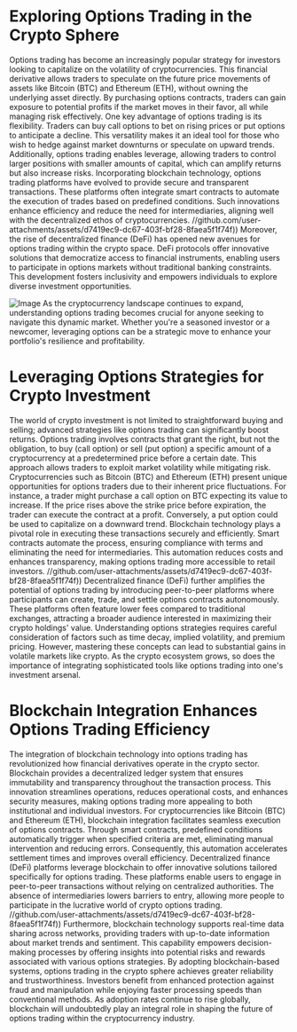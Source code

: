 # Exploring Options Trading in the Crypto Sphere
Options trading has become an increasingly popular strategy for investors looking to capitalize on the volatility of cryptocurrencies. This financial derivative allows traders to speculate on the future price movements of assets like Bitcoin (BTC) and Ethereum (ETH), without owning the underlying asset directly. By purchasing options contracts, traders can gain exposure to potential profits if the market moves in their favor, all while managing risk effectively.
One key advantage of options trading is its flexibility. Traders can buy call options to bet on rising prices or put options to anticipate a decline. This versatility makes it an ideal tool for those who wish to hedge against market downturns or speculate on upward trends. Additionally, options trading enables leverage, allowing traders to control larger positions with smaller amounts of capital, which can amplify returns but also increase risks.
Incorporating blockchain technology, options trading platforms have evolved to provide secure and transparent transactions. These platforms often integrate smart contracts to automate the execution of trades based on predefined conditions. Such innovations enhance efficiency and reduce the need for intermediaries, aligning well with the decentralized ethos of cryptocurrencies.
 //github.com/user-attachments/assets/d7419ec9-dc67-403f-bf28-8faea5f1f74f))
Moreover, the rise of decentralized finance (DeFi) has opened new avenues for options trading within the crypto space. DeFi protocols offer innovative solutions that democratize access to financial instruments, enabling users to participate in options markets without traditional banking constraints. This development fosters inclusivity and empowers individuals to explore diverse investment opportunities.

![Image](https://github.com/user-attachments/assets/d7419ec9-dc67-403f-bf28-8faea5f1f74f)
As the cryptocurrency landscape continues to expand, understanding options trading becomes crucial for anyone seeking to navigate this dynamic market. Whether you're a seasoned investor or a newcomer, leveraging options can be a strategic move to enhance your portfolio's resilience and profitability.
# Leveraging Options Strategies for Crypto Investment
The world of crypto investment is not limited to straightforward buying and selling; advanced strategies like options trading can significantly boost returns. Options trading involves contracts that grant the right, but not the obligation, to buy (call option) or sell (put option) a specific amount of a cryptocurrency at a predetermined price before a certain date. This approach allows traders to exploit market volatility while mitigating risk.
Cryptocurrencies such as Bitcoin (BTC) and Ethereum (ETH) present unique opportunities for options traders due to their inherent price fluctuations. For instance, a trader might purchase a call option on BTC expecting its value to increase. If the price rises above the strike price before expiration, the trader can execute the contract at a profit. Conversely, a put option could be used to capitalize on a downward trend.
Blockchain technology plays a pivotal role in executing these transactions securely and efficiently. Smart contracts automate the process, ensuring compliance with terms and eliminating the need for intermediaries. This automation reduces costs and enhances transparency, making options trading more accessible to retail investors.
 //github.com/user-attachments/assets/d7419ec9-dc67-403f-bf28-8faea5f1f74f))
Decentralized finance (DeFi) further amplifies the potential of options trading by introducing peer-to-peer platforms where participants can create, trade, and settle options contracts autonomously. These platforms often feature lower fees compared to traditional exchanges, attracting a broader audience interested in maximizing their crypto holdings' value.
Understanding options strategies requires careful consideration of factors such as time decay, implied volatility, and premium pricing. However, mastering these concepts can lead to substantial gains in volatile markets like crypto. As the crypto ecosystem grows, so does the importance of integrating sophisticated tools like options trading into one's investment arsenal.
# Blockchain Integration Enhances Options Trading Efficiency
The integration of blockchain technology into options trading has revolutionized how financial derivatives operate in the crypto sector. Blockchain provides a decentralized ledger system that ensures immutability and transparency throughout the transaction process. This innovation streamlines operations, reduces operational costs, and enhances security measures, making options trading more appealing to both institutional and individual investors.
For cryptocurrencies like Bitcoin (BTC) and Ethereum (ETH), blockchain integration facilitates seamless execution of options contracts. Through smart contracts, predefined conditions automatically trigger when specified criteria are met, eliminating manual intervention and reducing errors. Consequently, this automation accelerates settlement times and improves overall efficiency.
Decentralized finance (DeFi) platforms leverage blockchain to offer innovative solutions tailored specifically for options trading. These platforms enable users to engage in peer-to-peer transactions without relying on centralized authorities. The absence of intermediaries lowers barriers to entry, allowing more people to participate in the lucrative world of crypto options trading.
 //github.com/user-attachments/assets/d7419ec9-dc67-403f-bf28-8faea5f1f74f))
Furthermore, blockchain technology supports real-time data sharing across networks, providing traders with up-to-date information about market trends and sentiment. This capability empowers decision-making processes by offering insights into potential risks and rewards associated with various options strategies.
By adopting blockchain-based systems, options trading in the crypto sphere achieves greater reliability and trustworthiness. Investors benefit from enhanced protection against fraud and manipulation while enjoying faster processing speeds than conventional methods. As adoption rates continue to rise globally, blockchain will undoubtedly play an integral role in shaping the future of options trading within the cryptocurrency industry.
